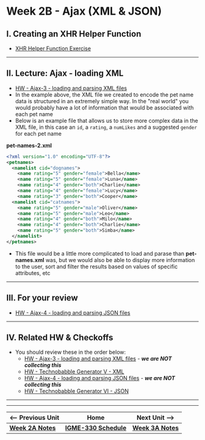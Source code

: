 # Week 2B - Ajax (XML & JSON)

## I. Creating an XHR Helper Function

- [XHR Helper Function Exercise](https://github.com/tonethar/IGME-330-Master/blob/master/notes/HW-xhr-helper-function.md)

<hr>
  
## II. Lecture: Ajax - loading XML

- [HW - Ajax-3 - loading and parsing XML files](https://github.com/tonethar/IGME-330-Master/blob/master/notes/HW-ajax-3.md)
- In the example above, the XML file we created to encode the pet name data is structured in an extremely simple way. In the "real world" you would probably have a lot of information that would be associated with each pet name
- Below is an example file that allows us to store more complex data in the XML file, in this case an `id`, a `rating`, a `numLikes` and a suggested `gender` for each pet name

**pet-names-2.xml**
```xml
<?xml version="1.0" encoding="UTF-8"?>
<petnames>
  <namelist cid="dognames">
  	<name rating="5" gender="female">Bella</name>
  	<name rating="5" gender="female">Luna</name>
  	<name rating="4" gender="both">Charlie</name>
  	<name rating="4" gender="female">Lucy</name>
  	<name rating="3" gender="both">Cooper</name>
  <namelist cid="catnames">
  	<name rating="5" gender="male">Oliver</name>
  	<name rating="5" gender="male">Leo</name>
  	<name rating="4" gender="both">Milo</name>
  	<name rating="4" gender="both">Charlie</name>
  	<name rating="5" gender="both">Simba</name>
  </namelist>
</petnames>
```

- This file would be a little more complicated to load and parase than **pet-names.xml** was, but we would also be able to display more information to the user, sort and filter the results based on values of specific attributes, etc

<hr>

## III. For your review

- [HW - Ajax-4 - loading and parsing JSON files](https://github.com/tonethar/IGME-330-Master/blob/master/notes/HW-ajax-4.md)

<hr>

## IV. Related HW & Checkoffs
- You should review these in the order below:
  - [HW - Ajax-3 - loading and parsing XML files](https://github.com/tonethar/IGME-330-Master/blob/master/notes/HW-ajax-3.md) - ***we are NOT collecting this***
  - [HW - Technobabble Generator V - XML](https://github.com/tonethar/IGME-330-Master/blob/master/notes/HW-technobabble-5.md)
  - [HW - Ajax-4 - loading and parsing JSON files](https://github.com/tonethar/IGME-330-Master/blob/master/notes/HW-ajax-4.md) - ***we are NOT collecting this***
  - [HW - Technobabble Generator VI - JSON](https://github.com/tonethar/IGME-330-Master/blob/master/notes/HW-technobabble-6.md)


<hr><hr>

| <-- Previous Unit | Home | Next Unit -->
| --- | --- | --- 
| [**Week 2A Notes**](02A.md)     |  [**IGME-330 Schedule**](../schedule.md) | [**Week 3A Notes**](03A.md) 
